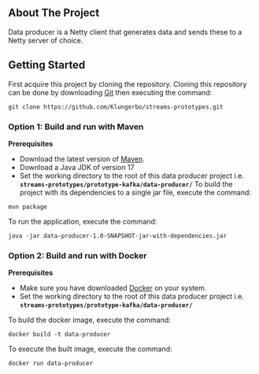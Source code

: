 ## About The Project
Data producer is a Netty client that generates data and sends these to a Netty server of choice. 
## Getting Started
First acquire this project by cloning the repository. Cloning this repository can be done by downloading [Git](https://git-scm.com/) then executing the command:
```
git clone https://github.com/Klungerbo/streams-prototypes.git
```
### Option 1: Build and run with Maven
**Prerequisites**
* Download the latest version of [Maven](https://maven.apache.org/).
* Download a Java JDK of version 17
* Set the working directory to the root of this data producer project i.e. **`streams-prototypes/prototype-kafka/data-producer/`**
  To build the project with its dependencies to a single jar file, execute the command:
```
mvn package
```
To run the application, execute the command:
```
java -jar data-producer-1.0-SNAPSHOT-jar-with-dependencies.jar
```
### Option 2: Build and run with Docker
**Prerequisites**
* Make sure you have downloaded [Docker](https://www.docker.com/) on your system.
* Set the working directory to the root of this data producer project i.e. **`streams-prototypes/prototype-kafka/data-producer/`**

To build the docker image, execute the command:
```
docker build -t data-producer 
```

To execute the built image, execute the command:
```
docker run data-producer 
```

